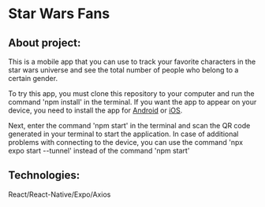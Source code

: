 # Star Wars Fans

## About project:

This is a mobile app that you can use to track your favorite characters in the star wars universe and see the total number of people who belong to a certain gender.

To try this app, you must clone this repository to your computer and run the command 'npm install' in the terminal. If you want the app to appear on your device, you need to install the app for [Android](https://play.google.com/store/apps/details?id=host.exp.exponent&referrer=www) or [iOS](https://apps.apple.com/app/apple-store/id982107779).

Next, enter the command 'npm start' in the terminal and scan the QR code generated in your terminal to start the application.
In case of additional problems with connecting to the device, you can use the command 'npx expo start --tunnel' instead of the command 'npm start'

## Technologies:

React/React-Native/Expo/Axios